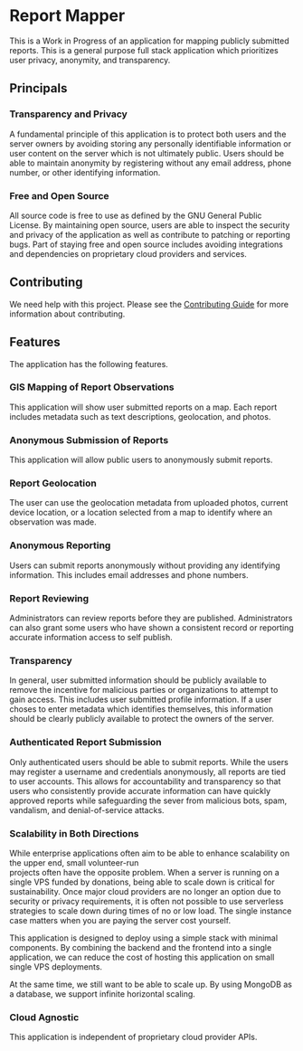 # Report Mapper

This is a Work in Progress of an application for mapping publicly submitted reports. This is a general purpose 
full stack application which prioritizes user privacy, anonymity, and transparency.

## Principals

### Transparency and Privacy

A fundamental principle of this application is to protect both users and the server owners by avoiding storing any 
personally identifiable information or user content on the server which is not ultimately public. Users should be able 
to maintain anonymity by registering without any email address, phone number, or other identifying information.

### Free and Open Source

All source code is free to use as defined by the GNU General Public License. By maintaining open source, users are able
to inspect the security and privacy of the application as well as contribute to patching or reporting bugs. Part of 
staying free and open source includes avoiding integrations and dependencies on proprietary cloud providers and 
services.

## Contributing
We need help with this project. Please see the [Contributing Guide](CONTRIBUTING.md) for more information about 
contributing.

## Features

The application has the following features.

### GIS Mapping of Report Observations
This application will show user submitted reports on a map. Each report includes metadata such as text descriptions,
geolocation, and photos.

### Anonymous Submission of Reports
This application will allow public users to anonymously submit reports.

### Report Geolocation
The user can use the geolocation metadata from uploaded photos, current device location, or a location 
selected from a map to identify where an observation was made.

### Anonymous Reporting
Users can submit reports anonymously without providing any identifying information. This includes email addresses and 
phone numbers.

### Report Reviewing
Administrators can review reports before they are published. Administrators can also grant some users who have shown a 
consistent record or reporting accurate information access to self publish. 

### Transparency
In general, user submitted information should be publicly available to remove the incentive for malicious parties
or organizations to attempt to gain access. This includes user submitted profile information. If a user choses to enter 
metadata which identifies themselves, this information should be clearly publicly available to protect the 
owners of the server.

### Authenticated Report Submission
Only authenticated users should be able to submit reports. While the users may register a username and credentials 
anonymously, all reports are tied to user accounts. This allows for accountability and transparency so that users who 
consistently provide accurate information can have quickly approved reports while safeguarding the sever from 
malicious bots, spam, vandalism, and denial-of-service attacks.

### Scalability in Both Directions
While enterprise applications often aim to be able to enhance scalability on the upper end, small volunteer-run  
projects often have the opposite problem. When a server is running on a single VPS funded by donations, being able to 
scale down is critical for sustainability. Once major cloud providers are no longer an option due to security or privacy
requirements, it is often not possible 
to use serverless strategies to scale down during times of no or low load. The single instance case matters when you 
are paying the server cost yourself.

This application is designed to deploy using a simple stack with minimal components. By combining the backend and the 
frontend into a single application, we can reduce the cost of hosting this application on small single VPS 
deployments.

At the same time, we still want to be able to scale up. By using MongoDB as a database, we support infinite horizontal 
scaling.

### Cloud Agnostic
This application is independent of proprietary cloud provider APIs.